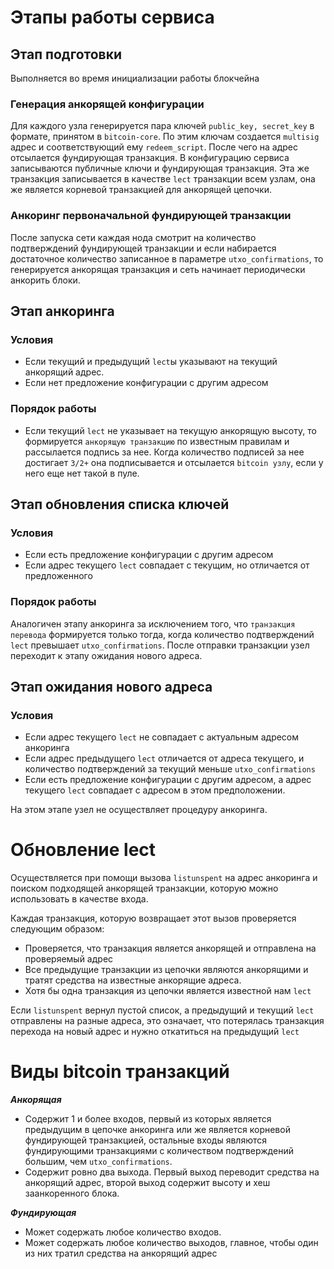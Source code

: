 # Этапы работы сервиса

## Этап подготовки

Выполняется во время инициализации работы блокчейна

### Генерация анкорящей конфигурации

Для каждого узла генерируется пара ключей `public_key, secret_key` в формате, принятом в `bitcoin-core`. По этим ключам создается `multisig` адрес и соответствующий ему `redeem_script`. После чего на адрес отсылается фундирующая транзакция. 
В конфигурацию сервиса записываются публичные ключи и фундирующая транзакция. Эта же транзакция записывается в качестве `lect` транзакции всем узлам, она же является корневой транзакцией для анкорящей цепочки. 

### Анкоринг первоначальной фундирующей транзакции

После запуска сети каждая нода смотрит на количество подтверждений фундирующей транзакции и если набирается достаточное количество записанное в параметре `utxo_confirmations`, то генерируется анкорящая транзакция и сеть начинает периодически анкорить блоки.

## Этап анкоринга

### Условия
* Если текущий и предыдущий `lect`ы указывают на текущий анкорящий адрес.
* Если нет предложение конфигурации с другим адресом

### Порядок работы

* Если текущий `lect` не указывает на текущую анкорящую высоту, то формируется `анкорящую транзакцию` по известным правилам и рассылается подпись за нее. Когда количество подписей за нее достигает `3/2+` она подписывается и отсылается `bitcoin узлу`, если у него еще нет такой в пуле. 

## Этап обновления списка ключей

### Условия
* Если есть предложение конфигурации с другим адресом
* Если адрес текущего `lect` совпадает с текущим, но отличается от предложенного

### Порядок работы

Аналогичен этапу анкоринга за исключением того, что `транзакция перевода` формируется только тогда, когда количество подтверждений `lect` превышает `utxo_confirmations`. После отправки транзакции узел переходит к этапу ожидания нового адреса.

## Этап ожидания нового адреса

### Условия
* Если адрес текущего `lect` не совпадает с актуальным адресом анкоринга
* Если адрес предыдущего `lect` отличается от адреса текущего, и количество подтверждений за текущий меньше `utxo_confirmations`
* Если есть предложение конфигурации с другим адресом, а адрес текущего `lect` совпадает с адресом в этом предположении.
 
 На этом этапе узел не осуществляет процедуру анкоринга.


# Обновление lect

Осуществляется при помощи вызова `listunspent` на адрес анкоринга и поиском подходящей анкорящей транзакции, которую можно использовать в качестве входа.

Каждая транзакция, которую возвращает этот вызов проверяется следующим образом:
* Проверяется, что транзакция является анкорящей и отправлена на проверяемый адрес
* Все предыдущие транзакции из цепочки являются анкорящими и тратят средства на известные анкорящие адреса. 
* Хотя бы одна транзакция из цепочки является известной нам `lect`

Если `listunspent` вернул пустой список, а предыдущий и текущий `lect` отправлены на разные адреса, это означает, что потерялась транзакция перехода на новый адрес и нужно откатиться на предыдущий `lect`

# Виды bitcoin транзакций

***Анкорящая*** 
 * Содержит 1 и более входов, первый из которых является предыдущим в цепочке анкоринга или же является корневой фундирующей транзакцией, остальные входы являются фундирующими транзакциями с количеством подтверждений большим, чем `utxo_confirmations`.
 * Содержит ровно два выхода. Первый выход переводит средства на анкорящий адрес, второй выход содержит высоту и хеш заанкоренного блока.

***Фундирующая***
 * Может содержать любое количество входов.
 * Может содержать любое количество выходов, главное, чтобы один из них тратил средства на анкорящий адрес
